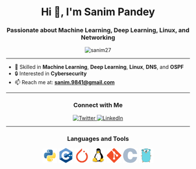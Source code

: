<h1 align="center">Hi 👋, I'm Sanim Pandey</h1>
<h3 align="center">Passionate about Machine Learning, Deep Learning, Linux, and Networking</h3>

<p align="center">
  <img src="https://komarev.com/ghpvc/?username=sanim27&label=Profile%20views&color=0e75b6&style=flat" alt="sanim27" />
</p>

---

- 🔭 Skilled in **Machine Learning**, **Deep Learning**, **Linux**, **DNS**, and **OSPF**
- 🔒 Interested in **Cybersecurity**
- 📫 Reach me at: **sanim.9841@gmail.com**

---

<h3 align="center">Connect with Me</h3>

<p align="center">
  <a href="https://twitter.com/sanim_027" target="_blank">
    <img src="https://img.shields.io/twitter/follow/sanim_027?logo=twitter&style=for-the-badge" alt="Twitter" />
  </a>
  <a href="https://www.linkedin.com/in/sanim-pandey-a00910240/" target="_blank">
    <img src="https://img.shields.io/badge/LinkedIn-Sanim%20Pandey-blue?style=for-the-badge&logo=linkedin" alt="LinkedIn" />
  </a>
</p>

---

<h3 align="center">Languages and Tools</h3>

<p align="center">
  <img src="https://raw.githubusercontent.com/devicons/devicon/master/icons/python/python-original.svg" alt="Python" width="40" height="40"/> 
  <img src="https://raw.githubusercontent.com/devicons/devicon/master/icons/cplusplus/cplusplus-original.svg" alt="C++" width="40" height="40"/> 
  <img src="https://raw.githubusercontent.com/devicons/devicon/master/icons/pytorch/pytorch-original.svg" alt="PyTorch" width="40" height="40"/> 
  <img src="https://raw.githubusercontent.com/devicons/devicon/master/icons/linux/linux-original.svg" alt="Linux" width="40" height="40"/> 
  <img src="https://raw.githubusercontent.com/devicons/devicon/master/icons/git/git-original.svg" alt="Git" width="40" height="40"/> 
  <img src="https://raw.githubusercontent.com/devicons/devicon/master/icons/c/c-original.svg" alt="C" width="40" height="40"/> 
  <img src="https://raw.githubusercontent.com/devicons/devicon/master/icons/go/go-original.svg" alt="Go" width="40" height="40"/>
</p>

